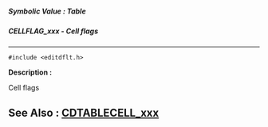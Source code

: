 ##### Symbolic Value : Table
##### CELLFLAG_xxx - Cell flags
---
```
#include <editdflt.h>
```
**Description :**

Cell flags

**See Also :**
[CDTABLECELL_xxx](/domino-c-api-docs/reference/Symb/CDTABLECELL_xxx)
---
